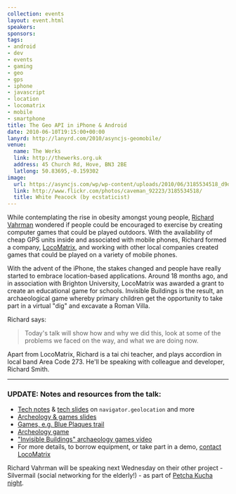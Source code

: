 ```yaml
---
collection: events
layout: event.html
speakers: 
sponsors: 
tags: 
- android
- dev
- events
- gaming
- geo
- gps
- iphone
- javascript
- location
- locomatrix
- mobile
- smartphone
title: The Geo API in iPhone & Android
date: 2010-06-10T19:15:00+00:00
lanyrd: http://lanyrd.com/2010/asyncjs-geomobile/
venue: 
  name: The Werks
  link: http://thewerks.org.uk
  address: 45 Church Rd, Hove, BN3 2BE
  latlong: 50.83695,-0.159302
image:
  url: https://asyncjs.com/wp/wp-content/uploads/2010/06/3185534518_d9d53b1f09.jpg
  link: http://www.flickr.com/photos/caveman_92223/3185534518/
  title: White Peacock (by ecstaticist)
---
```

While contemplating the rise in obesity amongst young people, <a href="http://twitter.com/richardvahrman">Richard Vahrman</a> wondered if people could be encouraged to exercise by creating computer games that could be played outdoors. With the availability of cheap GPS units inside and associated with mobile phones, Richard formed a company, <a href="http://locomatrix.com">LocoMatrix</a>, and working with other local companies created games that could be played on a variety of mobile phones.

With the advent of the iPhone, the stakes changed and people have really started to embrace location-based applications. Around 18 months ago, and in association with Brighton University, LocoMatrix was awarded a grant to create an educational game for schools. Invisible Buildings is the result, an archaeological game whereby primary children get the opportunity to take part in a virtual "dig" and excavate a Roman Villa.

Richard says:
<blockquote>Today's talk will show how and why we did this, look at some of the problems we faced on the way, and what we are doing now.</blockquote>

Apart from LocoMatrix, Richard is a tai chi teacher, and plays accordion in local band Area Code 273. He'll be speaking with colleague and developer, Richard Smith.

<hr />

<h3 id="notes">UPDATE: Notes and resources from the talk:</h3>
<ul>
	<li><a href="http://treasure.locomatrix.com/notes.html">Tech notes</a> & <a href="http://treasure.locomatrix.com/slides.pdf">tech slides</a> on <code>navigator.geolocation</code> and more</li>
	<li><a href="http://www.slideshare.net/richardvahrman/talk-to-async-group">Archeology & games slides</a></li>
	<li><a href="http://treasure.locomatrix.com">Games, e.g. Blue Plaques trail</a></li>
	<li><a href="http://history.locomatrix.com">Archeology game</a></li>
	<li><a href="http://www.youtube.com/watch?v=GdmE9sFZYNA">"Invisible Buildings" archaeology games video</a></li>
	<li>For more details, to borrow equipment, or take part in a demo, <a href="locomatrix.com/contact.html">contact LocoMatrix</a></li>
</ul>

Richard Vahrman will be speaking next Wednesday on their other project - Silvermail (social networking for the elderly!) - as part of <a href="http://www.pecha-kucha.org/night/brighton/">Petcha Kucha night</a>.
